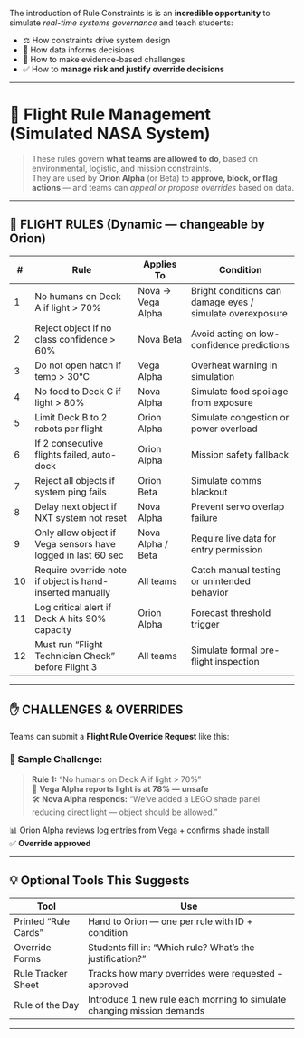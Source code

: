The introduction of Rule  Constraints is is an **incredible opportunity** to simulate *real-time systems governance* and teach students:

- ⚖️ How constraints drive system design  
- 🧠 How data informs decisions  
- 📣 How to make evidence-based challenges  
- ✅ How to **manage risk and justify override decisions**

---

# 🚀 **Flight Rule Management (Simulated NASA System)**  
> These rules govern **what teams are allowed to do**, based on environmental, logistic, and mission constraints.  
They are used by **Orion Alpha** (or Beta) to **approve, block, or flag actions** — and teams can *appeal or propose overrides* based on data.

---

## 🛑 FLIGHT RULES (Dynamic — changeable by Orion)

| # | Rule | Applies To | Condition |
|---|------|------------|-----------|
| 1 | No humans on Deck A if light > 70% | Nova → Vega Alpha | Bright conditions can damage eyes / simulate overexposure |
| 2 | Reject object if no class confidence > 60% | Nova Beta | Avoid acting on low-confidence predictions |
| 3 | Do not open hatch if temp > 30°C | Vega Alpha | Overheat warning in simulation |
| 4 | No food to Deck C if light > 80% | Nova Alpha | Simulate food spoilage from exposure |
| 5 | Limit Deck B to 2 robots per flight | Orion Alpha | Simulate congestion or power overload |
| 6 | If 2 consecutive flights failed, auto-dock | Orion Alpha | Mission safety fallback |
| 7 | Reject all objects if system ping fails | Orion Beta | Simulate comms blackout |
| 8 | Delay next object if NXT system not reset | Nova Alpha | Prevent servo overlap failure |
| 9 | Only allow object if Vega sensors have logged in last 60 sec | Nova Alpha / Beta | Require live data for entry permission |
|10 | Require override note if object is hand-inserted manually | All teams | Catch manual testing or unintended behavior |
|11 | Log critical alert if Deck A hits 90% capacity | Orion Alpha | Forecast threshold trigger |
|12 | Must run “Flight Technician Check” before Flight 3 | All teams | Simulate formal pre-flight inspection

---

## ✋ CHALLENGES & OVERRIDES

Teams can submit a **Flight Rule Override Request** like this:

### 📝 Sample Challenge:
> **Rule 1:** “No humans on Deck A if light > 70%”  
📣 **Vega Alpha reports light is at 78% — unsafe**  
🛠️ **Nova Alpha responds:** “We’ve added a LEGO shade panel reducing direct light — object should be allowed.”

📊 Orion Alpha reviews log entries from Vega + confirms shade install  
✅ **Override approved**

---

## 💡 Optional Tools This Suggests

| Tool | Use |
|------|-----|
| Printed “Rule Cards” | Hand to Orion — one per rule with ID + condition |
| Override Forms | Students fill in: “Which rule? What’s the justification?” |
| Rule Tracker Sheet | Tracks how many overrides were requested + approved |
| Rule of the Day | Introduce 1 new rule each morning to simulate changing mission demands

---
